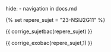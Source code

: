 hide: - navigation  in docs.md

{% set repere_sujet = "23-NSIJ2G11" %}

{{ corrige_sujetbac(repere_sujet) }}


{{ corrige_exobac(repere_sujet,1) }}

